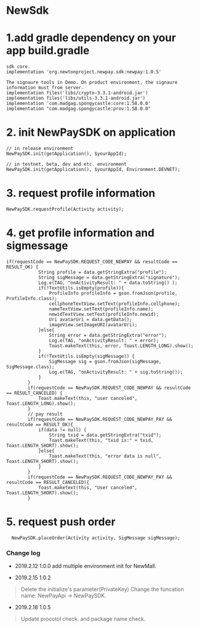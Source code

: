 # NewSdk

# 1.add gradle dependency on your app build.gradle
```
sdk core.
implementation 'org.newtonproject.newpay.sdk:newpay:1.0.5'

The signaure tools in Demo. On product environment, the signaure information must from server. 
implementation files('libs/crypto-3.3.1-android.jar')
implementation files('libs/utils-3.3.1-android.jar')
implementation 'com.madgag.spongycastle:core:1.58.0.0'
implementation "com.madgag.spongycastle:prov:1.58.0.0"
```
# 2. init NewPaySDK on application
```
// in release environment
NewPaySDK.init(getApplication(), $yourAppId);

// in testnet, beta, dev and etc. environment
NewPaySDK.init(getApplication(), $yourAppId, Environment.DEVNET);
```
# 3. request profile information
```
NewPaySDK.requestProfile(Activity activity);
```
# 4. get profile information and sigmessage
```
if(requestCode == NewPaySDK.REQUEST_CODE_NEWPAY && resultCode == RESULT_OK) {
            String profile = data.getStringExtra("profile");
            String sigMessage = data.getStringExtra("signature");
            Log.e(TAG, "onActivityResult: " + data.toString() );
            if(!TextUtils.isEmpty(profile)){
                ProfileInfo profileInfo = gson.fromJson(profile, ProfileInfo.class);
                cellphoneTextView.setText(profileInfo.cellphone);
                nameTextView.setText(profileInfo.name);
                newidTextView.setText(profileInfo.newid);
                Uri avatarUri = data.getData();
                imageView.setImageURI(avatarUri);
            }else{
                String error = data.getStringExtra("error");
                Log.e(TAG, "onActivityResult: " + error);
                Toast.makeText(this, error, Toast.LENGTH_LONG).show();
            }
            if(!TextUtils.isEmpty(sigMessage)) {
                SigMessage sig = gson.fromJson(sigMessage, SigMessage.class);
                Log.e(TAG, "onActivityResult: " + sig.toString());
            }
        }
        if(requestCode == NewPaySDK.REQUEST_CODE_NEWPAY && resultCode == RESULT_CANCELED) {
            Toast.makeText(this, "user canceled", Toast.LENGTH_LONG).show();
        }
        // pay result
        if(requestCode == NewPaySDK.REQUEST_CODE_NEWPAY_PAY && resultCode == RESULT_OK){
            if(data != null) {
                String txid = data.getStringExtra("txid");
                Toast.makeText(this, "txid is:" + txid, Toast.LENGTH_SHORT).show();
            }else{
                Toast.makeText(this, "error data is null", Toast.LENGTH_SHORT).show();
            }
        }
        if(requestCode == NewPaySDK.REQUEST_CODE_NEWPAY_PAY && resultCode == RESULT_CANCELED){
            Toast.makeText(this, "User canceled", Toast.LENGTH_SHORT).show();
        }
```

# 5. request push order
```
  NewPaySDK.placeOrder(Activity activity, SigMessage sigMessage);

```



### Change log

- 2019.2.12 1.0.0 add multiple environment init for NewMall.

- 2019.2.15 1.0.2
> Delete the initialize's parameter(PrivateKey)
> Change the funcation name: NewPayApi -> NewPaySDK.

- 2019.2.18 1.0.5
> Update procotol check. and package name check.

